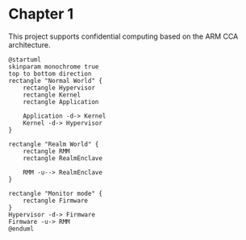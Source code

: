 # Chapter 1

This project supports confidential computing based on the ARM CCA architecture.

```plantuml
@startuml
skinparam monochrome true
top to bottom direction
rectangle "Normal World" {
    rectangle Hypervisor
    rectangle Kernel
    rectangle Application

    Application -d-> Kernel
    Kernel -d-> Hypervisor
}

rectangle "Realm World" {
    rectangle RMM
    rectangle RealmEnclave

    RMM -u--> RealmEnclave
}

rectangle "Monitor mode" {
    rectangle Firmware
}
Hypervisor -d-> Firmware
Firmware -u-> RMM
@enduml
```
